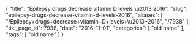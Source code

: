 {
    "title": "Epilepsy drugs decrease vitamin D levels \u2013 2016",
    "slug": "epilepsy-drugs-decrease-vitamin-d-levels-2016",
    "aliases": [
        "/Epilepsy+drugs+decrease+vitamin+D+levels+\u2013+2016",
        "/7938"
    ],
    "tiki_page_id": 7938,
    "date": "2016-11-01",
    "categories": [
        "old name"
    ],
    "tags": [
        "old name"
    ]
}